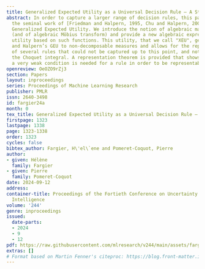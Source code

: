 ```yaml
---
title: Generalized Expected Utility as a Universal Decision Rule – A Step Forward
abstract: In order to capture a larger range of decision rules, this paper extends
  the seminal work of [Friedman and Halpern, 1995, Chu and Halpern, 2003, 2004] about
  Generalized Expected Utility. We introduce the notion of algebraic mass function
  (and of algebraic Möbius transform) and provide a new algebraic expression for expected
  utility based on such functions. This utility, that we call "XEU", generalizes Chu
  and Halpern’s GEU to non-decomposable measures and allows for the representation
  of several rules that could not be captured up to this point, and noticeably, of
  the Choquet integral. A representation theorem is provided that shows that only
  a very weak condition is needed for a rule in order to be representable as a XEU.
openreview: OeOZO9rZj3
section: Papers
layout: inproceedings
series: Proceedings of Machine Learning Research
publisher: PMLR
issn: 2640-3498
id: fargier24a
month: 0
tex_title: Generalized Expected Utility as a Universal Decision Rule – A Step Forward
firstpage: 1323
lastpage: 1338
page: 1323-1338
order: 1323
cycles: false
bibtex_author: Fargier, H\'el\`ene and Pomeret-Coquot, Pierre
author:
- given: Hélène
  family: Fargier
- given: Pierre
  family: Pomeret-Coquot
date: 2024-09-12
address:
container-title: Proceedings of the Fortieth Conference on Uncertainty in Artificial
  Intelligence
volume: '244'
genre: inproceedings
issued:
  date-parts:
  - 2024
  - 9
  - 12
pdf: https://raw.githubusercontent.com/mlresearch/v244/main/assets/fargier24a/fargier24a.pdf
extras: []
# Format based on Martin Fenner's citeproc: https://blog.front-matter.io/posts/citeproc-yaml-for-bibliographies/
---
```

